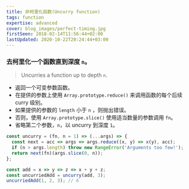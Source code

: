 ```yaml
---
title: 非柯里化函数(Uncurry function)
tags: function
expertise: advanced
cover: blog_images/perfect-timing.jpg
firstSeen: 2018-02-14T11:56:44+02:00
lastUpdated: 2020-10-22T20:24:44+03:00
---
```


### 去柯里化一个函数直到深度 `n`。
> Uncurries a function up to depth `n`.

- 返回一个可变参数函数。
- 在提供的参数上使用 `Array.prototype.reduce()` 来调用函数的每个后续 curry 级别。
- 如果提供的参数的 `length` 小于 `n` ，则抛出错误。
- 否则，使用 `Array.prototype.slice()` 使用适当数量的参数调用 `fn`。
- 省略第二个参数，`n`，以 uncurry 到深度 `1`。

```js
const uncurry = (fn, n = 1) => (...args) => {
  const next = acc => args => args.reduce((x, y) => x(y), acc);
  if (n > args.length) throw new RangeError('Arguments too few!');
  return next(fn)(args.slice(0, n));
};
```

```js
const add = x => y => z => x + y + z;
const uncurriedAdd = uncurry(add, 3);
uncurriedAdd(1, 2, 3); // 6
```
